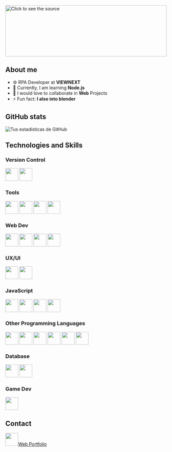 
<div style="width: 100%;">
  <a href="https://github.com/mario0909-dev">
    <img src="test.svg" style="width: 100%;height:10rem;" alt="Click to see the source">
  </a>
</div>

## About me

- ⚙️ RPA Developer at **VIEWNEXT**
- 🌱 Currently, I am learning **Node.js**
- 👯 I would love to collaborate in **Web** Projects
- ⚡ Fun fact: **I also into blender**


## GitHub stats

![Tus estadísticas de GitHub](https://github-readme-stats.vercel.app/api?username=mario0909-dev&show_icons=true)

## Technologies and Skills
### Version Control 
<a><img height="40" src="https://img.shields.io/badge/GitHub-100000?style=for-the-badge&logo=github&logoColor=white"></a> 
<a><img height="40" src="https://img.shields.io/badge/GIT-E44C30?style=for-the-badge&logo=git&logoColor=white"></a>

### Tools
<a><img height="40" src="https://img.shields.io/badge/Visual_Studio_Code-0078D4?style=for-the-badge&logo=visual%20studio%20code&logoColor=white"></a>
<a><img height="40" src="https://img.shields.io/badge/sublime_text-%23575757.svg?&style=for-the-badge&logo=sublime-text&logoColor=important"></a>
<a><img height="40" src="https://img.shields.io/badge/Postman-FF6C37?style=for-the-badge&logo=Postman&logoColor=white"></a>
<a><img height="40" src="https://img.shields.io/badge/Android_Studio-3DDC84?style=for-the-badge&logo=android-studio&logoColor=white"></a>

### Web Dev

<a><img height="40" src="https://img.shields.io/badge/HTML5-E34F26?style=for-the-badge&logo=html5&logoColor=white"></a>
<a><img height="40" src="https://img.shields.io/badge/CSS3-1572B6?style=for-the-badge&logo=css3&logoColor=white"></a>
<a><img height="40" src="https://img.shields.io/badge/Sass-CC6699?style=for-the-badge&logo=sass&logoColor=white"></a>
<a><img height="40" src="https://img.shields.io/badge/Bootstrap-563D7C?style=for-the-badge&logo=bootstrap&logoColor=white"></a>

### UX/UI

<a><img height="40" src="https://img.shields.io/badge/Figma-F24E1E?style=for-the-badge&logo=figma&logoColor=white"></a>
<a><img height="40" src="https://img.shields.io/badge/Canva-%2300C4CC.svg?&style=for-the-badge&logo=Canva&logoColor=white"></a>

### JavaScript
<a><img height="40" src="https://img.shields.io/badge/JavaScript-323330?style=for-the-badge&logo=javascript&logoColor=F7DF1E"></a>
<a><img height="40" src="https://img.shields.io/badge/npm-CB3837?style=for-the-badge&logo=npm&logoColor=white"></a>
<a><img height="40" src="https://img.shields.io/badge/Node%20js-339933?style=for-the-badge&logo=nodedotjs&logoColor=white"></a>
<a><img height="40" src="https://img.shields.io/badge/Express%20js-000000?style=for-the-badge&logo=express&logoColor=white"></a>

### Other Programming Languages
<a><img height="40" src="https://user-images.githubusercontent.com/25181517/117201156-9a724800-adec-11eb-9a9d-3cd0f67da4bc.png"></a>
<a><img height="40" src="https://user-images.githubusercontent.com/25181517/121405384-444d7300-c95d-11eb-959f-913020d3bf90.png"></a>
<a><img height="40" src="https://user-images.githubusercontent.com/25181517/121405754-b4f48f80-c95d-11eb-8893-fc325bde617f.png"></a>
<a><img height="40" src="https://user-images.githubusercontent.com/25181517/183570228-6a040b9f-3ddf-47a2-a201-743121dac664.png"></a>
<a><img height="40" src="https://user-images.githubusercontent.com/25181517/189715289-df3ee512-6eca-463f-a0f4-c10d94a06b2f.png"></a>
<a><img height="40" src="https://user-images.githubusercontent.com/25181517/117269608-b7dcfb80-ae58-11eb-8e66-6cc8753553f0.png"></a>

### Database
<a><img height="40" src="https://user-images.githubusercontent.com/25181517/183896128-ec99105a-ec1a-4d85-b08b-1aa1620b2046.png"></a>
<a><img height="40" src="https://github.com/marwin1991/profile-technology-icons/assets/136815194/82df4543-236b-4e45-9604-5434e3faab17"></a>

### Game Dev
<a><img height="40" src="https://user-images.githubusercontent.com/25181517/193427941-9437dbbe-376f-40dc-9573-0ef5c02a26a7.png"></a>

## Contact

<a href="https://mario0909-dev.github.io/Portfolio/"><img height="40" src="https://user-images.githubusercontent.com/25181517/117269608-b7dcfb80-ae58-11eb-8e66-6cc8753553f0.png" >Web Portfolio </a>

